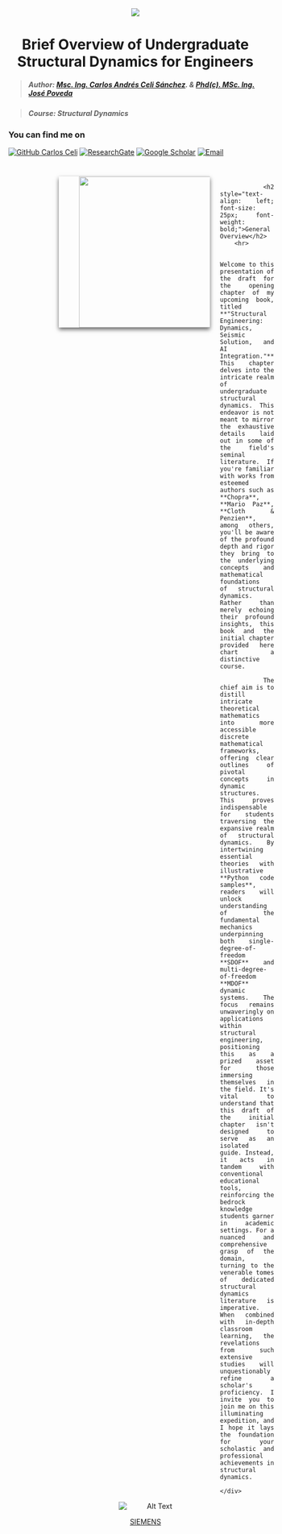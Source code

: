 <div align="center">
    <img src="https://github.com/Normando1945/Normando1945.github.io/assets/62081230/1ac0bf1d-67cd-43f6-87b0-141417a606db">
    <h1>Brief Overview of Undergraduate Structural Dynamics for Engineers</h1>
</div>



>##### Author:                 [Msc. Ing. Carlos Andrés Celi Sánchez](https://www.researchgate.net/profile/Carlos-Celi). & [Phd(c). MSc. Ing. José Poveda](https://www.torrefuerte.com)

>##### Course:                 Structural Dynamics


### **You can find me on**
[![GitHub Carlos Celi](https://img.shields.io/github/followers/Normando1945?label=follow&style=social)](https://github.com/Normando1945)
[![ResearchGate](https://img.shields.io/badge/-ResearchGate-00CCBB?style=social&logo=researchgate)](https://www.researchgate.net/profile/Carlos-Celi)
[![Google Scholar](https://img.shields.io/badge/-Google%20Scholar-4285F4?style=social&logo=google)](https://scholar.google.com.ec/citations?hl=es&user=yR4Gz7kAAAAJ)
<a href="Carlos Celi:normando1945@gmail.com"><img alt="Email" src="https://img.shields.io/badge/Email-normando1945@gmail.com-blue?style=flat&logo=gmail"></a>


<div style="margin-left:100px; margin-right:100px; margin-top:40px; text-indent:40px;" align="justify">

<div style="display: flex; align-items: flex-start;">
    <img src="https://github.com/Normando1945/Normando1945.github.io/assets/62081230/c5595380-f71b-419f-b5ab-772fb749e1ce" width="300" style="box-shadow: 0px 4px 8px rgba(0, 0, 0, 0.6); margin-right: 20px;">
    <div style="text-align: justify; flex-grow: 1;">

        <h2 style="text-align: left; font-size: 25px; font-weight: bold;">General Overview</h2>
        <hr>

            Welcome to this presentation of the draft for the opening chapter of my upcoming book, titled **"Structural Engineering: Dynamics, Seismic Solution, and AI Integration."** This chapter delves into the              intricate realm of undergraduate structural dynamics. This endeavor is not meant to mirror the exhaustive details laid out in some of the field's seminal literature. If you're familiar with works from              esteemed authors such as **Chopra**, **Mario Paz**, **Cloth & Penzien**, among others, you'll be aware of the profound depth and rigor they bring to the underlying concepts and mathematical foundations             of structural dynamics. Rather than merely echoing their profound insights, this book and the initial chapter provided here chart a distinctive course.

            The chief aim is to distill intricate theoretical mathematics into more accessible discrete mathematical frameworks, offering clear outlines of pivotal concepts in dynamic structures. This proves                   indispensable for students traversing the expansive realm of structural dynamics. By intertwining essential theories with illustrative **Python code samples**, readers will unlock understanding of the              fundamental mechanics underpinning both single-degree-of-freedom **SDOF** and multi-degree-of-freedom **MDOF** dynamic systems. The focus remains unwaveringly on applications within structural                      engineering, positioning this as a prized asset for those immersing themselves in the field. It's vital to understand that this draft of the initial chapter isn't designed to serve as an isolated                   guide. Instead, it acts in tandem with conventional educational tools, reinforcing the bedrock knowledge students garner in academic settings. For a nuanced and comprehensive grasp of the domain,                   turning to the venerable tomes of dedicated structural dynamics literature is imperative. When combined with in-depth classroom learning, the revelations from such extensive studies will unquestionably             refine a scholar's proficiency. I invite you to join me on this      illuminating expedition, and I hope it lays the foundation for your scholastic and professional achievements in structural dynamics.

    </div>
</div>
</div>






<div align="center">
    <img src= "https://blogs.sw.siemens.com/wp-content/uploads/sites/6/2022/07/gif-of-frequency-analysis.gif" alt="Alt Text" alt="SIEMENS"/ >
    <p><a href="https://blogs.sw.siemens.com/simcenter/shock-response-designing-for-the-full-spectrum/">SIEMENS</a></p>
</div>

